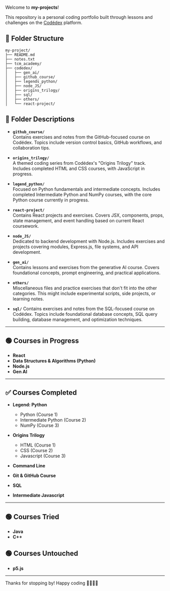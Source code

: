 Welcome to **my-projects**! 

This repository is a personal coding portfolio built through lessons and challenges on the [Codédex](https://www.codedex.io) platform.

## 📁 Folder Structure

```text
my-project/
├── README.md
├── notes.txt
├── tcm_academy/
├── codedex/
│   ├── gen_ai/
│   ├── github_course/
│   ├── legends_python/
│   ├── node_JS/
│   ├── origins_trilogy/
│   ├── sql/
│   ├── others/
│   └── react-project/
```

## 🧠 Folder Descriptions

- **`github_course/`**  
  Contains exercises and notes from the GitHub-focused course on Codédex. Topics include version control basics, GitHub workflows, and collaboration tips.

- **`origins_trilogy/`**  
  A themed coding series from Codédex's "Origins Trilogy" track. Includes completed HTML and CSS courses, with JavaScript in progress.

- **`legend_python/`**  
  Focused on Python fundamentals and intermediate concepts. Includes completed Intermediate Python and NumPy courses, with the core Python course currently in progress.

- **`react-project/`**  
  Contains React projects and exercises. Covers JSX, components, props, state management, and event handling based on current React coursework.

- **`node_JS/`**  
  Dedicated to backend development with Node.js. Includes exercises and projects covering modules, Express.js, file systems, and API development.

- **`gen_ai/`**  
  Contains lessons and exercises from the generative AI course. Covers foundational concepts, prompt engineering, and practical applications.

- **`others/`**  
  Miscellaneous files and practice exercises that don't fit into the other categories. This might include experimental scripts, side projects, or learning notes.

- **`sql/`**
    Contains exercises and notes from the SQL-focused course on Codédex. Topics include foundational database concepts, SQL query building, database management, and optimization techniques.

---

## 🟢 Courses in Progress

- **React**
- **Data Structures & Algorithms (Python)**
- **Node.js**
- **Gen AI**

---

## ✅ Courses Completed

- **Legend: Python**
  - Python (Course 1)
  - Intermediate Python (Course 2)  
  - NumPy (Course 3)

- **Origins Trilogy**  
  - HTML (Course 1)  
  - CSS (Course 2)
  - Javascript (Course 3)

- **Command Line**  
- **Git & GitHub Course**  
- **SQL**
- **Intermediate Javascript**

---

## 🟢 Courses Tried
- **Java**
- **C++**
  
## 🟢 Courses Untouched
- **p5.js**

---

Thanks for stopping by! Happy coding 👩‍💻👨‍💻 
